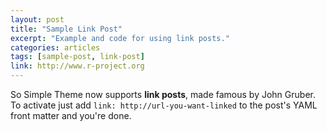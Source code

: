 ```yaml
---
layout: post
title: "Sample Link Post"
excerpt: "Example and code for using link posts."
categories: articles
tags: [sample-post, link-post]
link: http://www.r-project.org  
---
```


So Simple Theme now supports **link posts**, made famous by John Gruber. To activate just add `link: http://url-you-want-linked` to the post's YAML front matter and you're done.